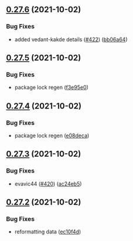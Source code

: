 ## [0.27.6](https://github.com/EddieHubCommunity/LinkFree/compare/v0.27.5...v0.27.6) (2021-10-02)


### Bug Fixes

* added vedant-kakde details ([#422](https://github.com/EddieHubCommunity/LinkFree/issues/422)) ([bb06a64](https://github.com/EddieHubCommunity/LinkFree/commit/bb06a64a6fe29ac4ad219dc9df357d3632115ab0))



## [0.27.5](https://github.com/EddieHubCommunity/LinkFree/compare/v0.27.4...v0.27.5) (2021-10-02)


### Bug Fixes

* package lock regen ([f3e95e0](https://github.com/EddieHubCommunity/LinkFree/commit/f3e95e03c1ccb902defc4004a47765cbd851898b))



## [0.27.4](https://github.com/EddieHubCommunity/LinkFree/compare/v0.27.3...v0.27.4) (2021-10-02)


### Bug Fixes

* package lock regen ([e08deca](https://github.com/EddieHubCommunity/LinkFree/commit/e08deca5cdecc7ffa209668d1698aa8f7a7a516a))



## [0.27.3](https://github.com/EddieHubCommunity/LinkFree/compare/v0.27.2...v0.27.3) (2021-10-02)


### Bug Fixes

* evavic44 ([#420](https://github.com/EddieHubCommunity/LinkFree/issues/420)) ([ac24eb5](https://github.com/EddieHubCommunity/LinkFree/commit/ac24eb579ccea5f943a18c4aef66d0febfbbb5f5))



## [0.27.2](https://github.com/EddieHubCommunity/LinkFree/compare/v0.27.1...v0.27.2) (2021-10-02)


### Bug Fixes

* reformatting data ([ec10f4d](https://github.com/EddieHubCommunity/LinkFree/commit/ec10f4dbb8cd08e3c900d853e240e190f84074dc))




